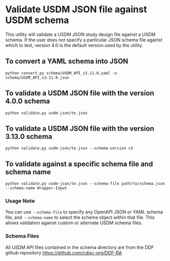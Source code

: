 # Validate USDM JSON file against USDM schema #
This utility will validate a USDM JSON study design file against a USDM schema.
If the user does not specify a particular JSON schema file against which to test, version 4.0 is the default version
used by the utility.

## To convert a YAML schema into JSON ##
```
python convert.py schema/USDM_API_v3.11.0.yaml -o schema/USDM_API_v3.11.0.json
```

## To validate a USDM JSON file with the version 4.0.0 schema ##
```
python validate.py usdm-json/te.json
```

## To validate a USDM JSON file with the version 3.13.0 schema ##
```
python validate.py usdm-json/te.json --schema-version v3
```

## To validate against a specific schema file and schema name ##
```
python validate.py usdm-json/te.json --schema-file path/to/schema.json --schema-name Wrapper-Input
```

### Usage Note
You can use `--schema-file` to specify any OpenAPI JSON or YAML schema file, and `--schema-name` to select the schema object within that file. This allows validation against custom or alternate USDM schema files.

### Schema Files
All USDM API files contained in the schema directory are from the DDF github repository https://github.com/cdisc-org/DDF-RA

